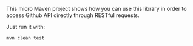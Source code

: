 This micro Maven project shows how you can
use this library in order to access Github API
directly through RESTful requests.

Just run it with:

```
mvn clean test
```
